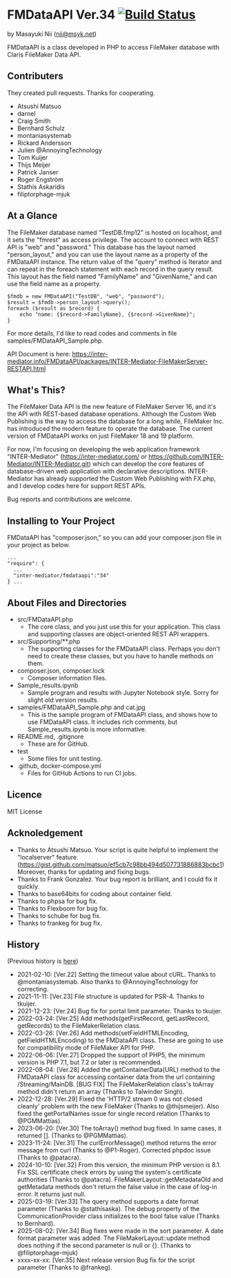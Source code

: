 # FMDataAPI Ver.34 [![Build Status](https://github.com/msyk/FMDataAPI/actions/workflows/php.yml/badge.svg)](https://github.com/msyk/FMDataAPI/actions/workflows/php.yml)

by Masayuki Nii (nii@msyk.net)

FMDataAPI is a class developed in PHP to access FileMaker database
with Claris FileMaker Data API.

## Contributers

They created pull requests. Thanks for cooperating.

- Atsushi Matsuo
- darnel
- Craig Smith
- Bernhard Schulz
- montaniasystemab
- Rickard Andersson
- Julien @AnnoyingTechnology
- Tom Kuijer
- Thijs Meijer
- Patrick Janser
- Roger Engström
- Stathis Askaridis
- filiptorphage-mjuk

## At a Glance

The FileMaker database named "TestDB.fmp12" is hosted on localhost, and
it sets the "fmrest" as access privilege. The account to connect with REST API is "web"
and "password." This database has the layout named "person_layout," and you
can use the layout name as a property of the FMDataAPI instance. The return
value of the "query" method is Iterator and can repeat in the foreach statement
with each record in the query result. This layout has the field named
"FamilyName" and "GivenName," and can use the field name as a property.

```
$fmdb = new FMDataAPI("TestDB", "web", "password");
$result = $fmdb->person_layout->query();
foreach ($result as $record) {
    echo "name: {$record->FamilyName}, {$record->GivenName}";
}
```

For more details, I'd like to read codes and comments in file samples/FMDataAPI_Sample.php.

API Document is here:
https://inter-mediator.info/FMDataAPI/packages/INTER-Mediator-FileMakerServer-RESTAPI.html
## What's This?

The FileMaker Data API is the new feature of FileMaker Server 16,
and it's the API with REST-based database operations.
Although the Custom Web Publishing is the way to access the database
for a long while, FileMaker Inc. has introduced the modern feature to operate
the database. The current version of FMDataAPI works on just FileMaker 18 and 19 platform.

For now, I'm focusing on developing the web application framework "INTER-Mediator"
(https://inter-mediator.com/ or https://github.com/INTER-Mediator/INTER-Mediator.git)
which can develop the core features of database-driven web application
with declarative descriptions. INTER-Mediator has already supported the Custom
Web Publishing with FX.php, and I develop codes here for support REST APIs.

Bug reports and contributions are welcome.

## Installing to Your Project

FMDataAPI has "composer.json," so you can add your composer.json file in your project as below.

```
...
"require": {
  ...
  "inter-mediator/fmdataapi":"34"
} ...
```

## About Files and Directories

- src/FMDataAPI.php
    - The core class, and you just use this for your application.
     This class and supporting classes are object-oriented REST API
     wrappers.
- src/Supporting/**.php
    - The supporting classes for the FMDataAPI class. Perhaps you don't need to create these classes, but you have to handle methods on them.
- composer.json, composer.lock
    - Composer information files.
- Sample_results.ipynb
    - Sample program and results with Jupyter Notebook style. Sorry for slight old version results.
- samples/FMDataAPI_Sample.php and cat.jpg
    - This is the sample program of FMDataAPI class, and shows how to
    use FMDataAPI class. It includes rich comments,
    but Sample_results.ipynb is more informative.
- README.md, .gitignore
    - These are for GitHub.
- test
    - Some files for unit testing.
- .github, docker-compose.yml
    - Files for GitHub Actions to run CI jobs.

## Licence

MIT License

## Acknoledgement

- Thanks to Atsushi Matsuo. Your script is quite helpful to implement the "localserver" feature.
(https://gist.github.com/matsuo/ef5cb7c98bb494d507731886883bcbc1) Moreover, thanks for updating and fixing bugs.
- Thanks to Frank Gonzalez. Your bug report is brilliant, and I could fix it quickly.
- Thanks to base64bits for coding about container field.
- Thanks to phpsa for bug fix.
- Thanks to Flexboom for bug fix.
- Thanks to schube for bug fix.
- Thanks to frankeg for bug fix.

## History

(Previous history is [here](samples/HISTORY.md))

- 2021-02-10: [Ver.22]
  Setting the timeout value about cURL. Thanks to @montaniasystemab. Also thanks to @AnnoyingTechnology for correcting.
- 2021-11-11: [Ver.23]
  File structure is updated for PSR-4. Thanks to tkuijer.
- 2021-12-23: [Ver.24]
  Bug fix for portal limit parameter. Thanks to tkuijer.
- 2022-03-24: [Ver.25]
  Add methods(getFirstRecord, getLastRecord, getRecords) to the FileMakerRelation class.
- 2022-03-26: [Ver.26]
  Add methods(setFieldHTMLEncoding, getFieldHTMLEncoding) to the FMDataAPI class.
  These are going to use for compatibility mode of FileMaker API for PHP.
- 2022-06-06: [Ver.27]
  Dropped the support of PHP5, the minimum version is PHP 7.1, but 7.2 or later is recommended.
- 2022-08-04: [Ver.28]
  Added the getContainerData(URL) method to the FMDataAPI class for accessing container data from the url containing /Streaming/MainDB.
  [BUG FIX] The FileMakerRelation class's toArray method didn't return an array (Thanks to Talwinder Singh).
- 2022-12-28: [Ver.29]
  Fixed the 'HTTP/2 stream 0 was not closed cleanly' problem with the new FileMaker (Thanks to @thijsmeijer).
  Also fixed the getPortalNames issue for single record relation (Thanks to @PGMMattias).
- 2023-06-20: [Ver.30]
  The toArray() method bug fixed. In same cases, it returned []. (Thanks to @PGMMattias).
- 2023-11-24: [Ver.31]
  The curlErrorMessage() method returns the error message from curl (Thanks to @P1-Roger).
  Corrected phpdoc issue (Thanks to @patacra).
- 2024-10-10: [Ver.32]
  From this version, the minimum PHP version is 8.1.
  Fix SSL certificate check errors by using the system's certificate authorities (Thanks to @patacra).
  FileMakerLayout::getMetadataOld and getMetadata methods don't return the false value in the case of log-in error.
  It returns just null.
- 2025-03-19: [Ver.33]
  The query method supports a date format parameter (Thanks to @stathisaska).
  The debug property of the CommunicationProvider class initializes to the bool false value (Thanks to Bernhard).
- 2025-08-02: [Ver.34]
  Bug fixes were made in the sort parameter.
  A date format parameter was added.
  The FileMakerLayout::update method does nothing if the second parameter is null or {}. (Thanks to @filiptorphage-mjuk)
- xxxx-xx-xx: [Ver.35] Next release version
  Bug fix for the script parameter (Thanks to @frankeg).